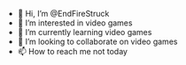 - 👋 Hi, I’m @EndFireStruck
- 👀 I’m interested in video games
- 🌱 I’m currently learning video games
- 💞️ I’m looking to collaborate on video games
- 📫 How to reach me not today

<!---
EndFireStruck/EndFireStruck is a ✨ special ✨ repository because its `README.md` (this file) appears on your GitHub profile.
You can click the Preview link to take a look at your changes.
--->
